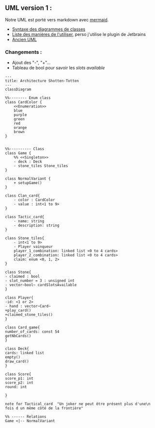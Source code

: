 
## UML version 1 :
Notre UML est porté vers markdown avec [mermaid](https://mermaid.js.org).
  
- [Syntaxe des diagrammes de classes](https://mermaid.js.org/syntax/classDiagram.html)
- [Liste des manières de l'utiliser](https://mermaid.js.org/ecosystem/integrations.html), perso j'utilise le plugin de Jetbrains
- [Ancien UML](https://codimd.math.cnrs.fr/miJRpGXeRKuiDBEZmn28rw?both#)

### Changements :
- Ajout des "-", "+"...
- Tableau de bool pour savoir les _slots available_ 

```mermaid
---
title: Architecture Shotten-Totten
---
classDiagram

%%-------- Enum class
class CardColor {
    <<Enumeration>>
    blue
    purple
    green
    red
    orange
    brown
}


%%---------- Class
class Game {
    %% <<Singleton>>
    - deck : Deck
    - stone_tiles Stone_tiles
}

class NormalVariant {
    + setupGame()
}

class Clan_card{
    - color : CardColor
    - value : int<1 to 9>
}

class Tactic_card{
    - name: string
    - description: string
}

class Stone_tiles{
    - int<1 to 9>
    - Player vainqueur
    player_1_combination: linked list <0 to 4 cards>
    player_2_combination: linked list <0 to 4 cards>
    claim: enum <0, 1, 2>
}

class Stone{
- claimed : bool
- slot_number = 3 : unsigned int
- vector~bool~ cardSlotsAvailable
}

class Player{
-id: <1 or 2>
- hand : vector~Card~
+play_card()
+claimed_stone_tiles()
}

class Card_game{
number_of_cards: const 54
getNbCards()
}

class Deck{
cards: linked list
empty()
draw_card()
}

class Score{
score_p1: int
score_p2: int
round: int

}

note for Tactical_card  "Un joker ne peut être présent plus d'une\n fois d un même côté de la frontière"

%% ------ Relations
Game <|-- NormalVariant


````
